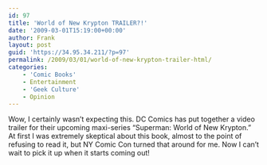```yaml
---
id: 97
title: 'World of New Krypton TRAILER?!'
date: '2009-03-01T15:19:00+00:00'
author: Frank
layout: post
guid: 'https://34.95.34.211/?p=97'
permalink: /2009/03/01/world-of-new-krypton-trailer-html/
categories:
    - 'Comic Books'
    - Entertainment
    - 'Geek Culture'
    - Opinion
---
```


<div src="v5">Wow, I certainly wasn’t expecting this. DC Comics has put together a video trailer for their upcoming maxi-series “Superman: World of New Krypton.” At first I was extremely skeptical about this book, almost to the point of refusing to read it, but NY Comic Con turned that around for me. Now I can’t wait to pick it up when it starts coming out! <object height="295" width="480"><param name="movie" value="http://www.youtube.com/v/bau7zWFJRHw&hl=en&fs=1"></param><param name="allowFullScreen" value="true"></param><param name="allowscriptaccess" value="always"></param><embed allowfullscreen="true" allowscriptaccess="always" height="295" src="http://www.youtube.com/v/bau7zWFJRHw&hl=en&fs=1" type="application/x-shockwave-flash" width="480"></embed></object>

</div>